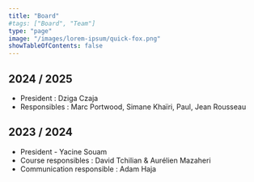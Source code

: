 ```yaml
---
title: "Board"
#tags: ["Board", "Team"]
type: "page"
image: "/images/lorem-ipsum/quick-fox.png"
showTableOfContents: false
---
```


## 2024 / 2025  
- President : Dziga Czaja  
- Responsibles : Marc Portwood, Simane Khaïri, Paul, Jean Rousseau  
  
## 2023 / 2024

- President - Yacine Souam
- Course responsibles : David Tchilian & Aurélien Mazaheri
- Communication responsible : Adam Haja
